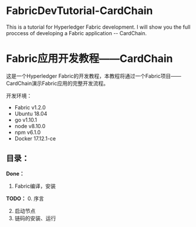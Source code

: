 # FabricDevTutorial-CardChain
This is a tutorial for Hyperledger Fabric development. I will show you the full proccess of developing a Fabric application -- CardChain.

# Fabric应用开发教程——CardChain
这是一个Hyperledger Fabric的开发教程，本教程将通过一个Fabric项目——CardChain演示Fabric应用的完整开发流程。

开发环境：
- Fabric v1.2.0
- Ubuntu 18.04
- go v1.10.1
- node v8.10.0
- npm v6.1.0
- Docker 17.12.1-ce

## 目录：
**Done：**
1. Fabric编译，安装

**TODO：**
0. 序言

2. 启动节点
3. 链码的安装、运行

